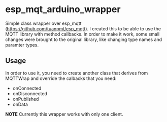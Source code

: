 # esp_mqt_arduino_wrapper

Simple class wrapper over esp_mqtt (https://github.com/tuanpmt/esp_mqtt). I created this to be able to use the MQTT library with method callbacks.
In order to make it work, some small changes were brought to the original library, like changing type names and paramter types.

## Usage

In order to use it, you need to create another class that derives from MQTTWrap and override the calbacks that you need:
- onConnected
- onDisconnected
- onPublished
- onData

**NOTE**
Currently this wrapper works with only one client.
